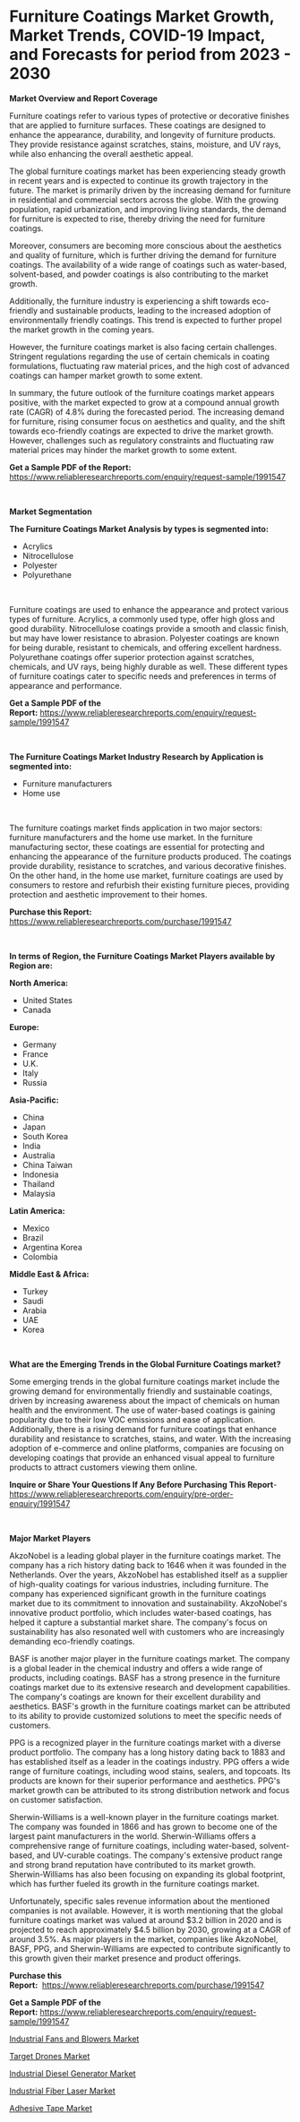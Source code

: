 <p><h1>Furniture Coatings Market Growth, Market Trends, COVID-19 Impact, and Forecasts for period from 2023 - 2030</h1></p><p><strong>Market Overview and Report Coverage</strong></p>
<p><p>Furniture coatings refer to various types of protective or decorative finishes that are applied to furniture surfaces. These coatings are designed to enhance the appearance, durability, and longevity of furniture products. They provide resistance against scratches, stains, moisture, and UV rays, while also enhancing the overall aesthetic appeal.</p><p>The global furniture coatings market has been experiencing steady growth in recent years and is expected to continue its growth trajectory in the future. The market is primarily driven by the increasing demand for furniture in residential and commercial sectors across the globe. With the growing population, rapid urbanization, and improving living standards, the demand for furniture is expected to rise, thereby driving the need for furniture coatings.</p><p>Moreover, consumers are becoming more conscious about the aesthetics and quality of furniture, which is further driving the demand for furniture coatings. The availability of a wide range of coatings such as water-based, solvent-based, and powder coatings is also contributing to the market growth.</p><p>Additionally, the furniture industry is experiencing a shift towards eco-friendly and sustainable products, leading to the increased adoption of environmentally friendly coatings. This trend is expected to further propel the market growth in the coming years.</p><p>However, the furniture coatings market is also facing certain challenges. Stringent regulations regarding the use of certain chemicals in coating formulations, fluctuating raw material prices, and the high cost of advanced coatings can hamper market growth to some extent.</p><p>In summary, the future outlook of the furniture coatings market appears positive, with the market expected to grow at a compound annual growth rate (CAGR) of 4.8% during the forecasted period. The increasing demand for furniture, rising consumer focus on aesthetics and quality, and the shift towards eco-friendly coatings are expected to drive the market growth. However, challenges such as regulatory constraints and fluctuating raw material prices may hinder the market growth to some extent.</p></p>
<p><strong>Get a Sample PDF of the Report:</strong> <a href="https://www.reliableresearchreports.com/enquiry/request-sample/1991547">https://www.reliableresearchreports.com/enquiry/request-sample/1991547</a></p>
<p>&nbsp;</p>
<p><strong>Market Segmentation</strong></p>
<p><strong>The Furniture Coatings Market Analysis by types is segmented into:</strong></p>
<p><ul><li>Acrylics</li><li>Nitrocellulose</li><li>Polyester</li><li>Polyurethane</li></ul></p>
<p>&nbsp;</p>
<p><p>Furniture coatings are used to enhance the appearance and protect various types of furniture. Acrylics, a commonly used type, offer high gloss and good durability. Nitrocellulose coatings provide a smooth and classic finish, but may have lower resistance to abrasion. Polyester coatings are known for being durable, resistant to chemicals, and offering excellent hardness. Polyurethane coatings offer superior protection against scratches, chemicals, and UV rays, being highly durable as well. These different types of furniture coatings cater to specific needs and preferences in terms of appearance and performance.</p></p>
<p><strong>Get a Sample PDF of the Report:</strong>&nbsp;<a href="https://www.reliableresearchreports.com/enquiry/request-sample/1991547">https://www.reliableresearchreports.com/enquiry/request-sample/1991547</a></p>
<p>&nbsp;</p>
<p><strong>The Furniture Coatings Market Industry Research by Application is segmented into:</strong></p>
<p><ul><li>Furniture manufacturers</li><li>Home use</li></ul></p>
<p>&nbsp;</p>
<p><p>The furniture coatings market finds application in two major sectors: furniture manufacturers and the home use market. In the furniture manufacturing sector, these coatings are essential for protecting and enhancing the appearance of the furniture products produced. The coatings provide durability, resistance to scratches, and various decorative finishes. On the other hand, in the home use market, furniture coatings are used by consumers to restore and refurbish their existing furniture pieces, providing protection and aesthetic improvement to their homes.</p></p>
<p><strong>Purchase this Report:</strong>&nbsp; <a href="https://www.reliableresearchreports.com/purchase/1991547">https://www.reliableresearchreports.com/purchase/1991547</a></p>
<p>&nbsp;</p>
<p><strong>In terms of Region, the Furniture Coatings Market Players available by Region are:</strong></p>
<p>
    <p> <strong> North America: </strong>
        <ul>
            <li>United States</li>
            <li>Canada</li>
        </ul>
        </p> 
    <p> <strong> Europe: </strong>
        <ul>
            <li>Germany</li>
            <li>France</li>
            <li>U.K.</li>
            <li>Italy</li>
            <li>Russia</li>
        </ul>
        </p> 
    <p> <strong> Asia-Pacific: </strong>
        <ul>
            <li>China</li>
            <li>Japan</li>
            <li>South Korea</li>
            <li>India</li>
            <li>Australia</li>
            <li>China Taiwan</li>
            <li>Indonesia</li>
            <li>Thailand</li>
            <li>Malaysia</li>
        </ul>
        </p> 
    <p> <strong> Latin America: </strong>
        <ul>
            <li>Mexico</li>
            <li>Brazil</li>
            <li>Argentina Korea</li>
            <li>Colombia</li>
        </ul>
        </p> 
    <p> <strong> Middle East & Africa: </strong>
        <ul>
            <li>Turkey</li>
            <li>Saudi</li>
            <li>Arabia</li>
            <li>UAE</li>
            <li>Korea</li>
        </ul>
    </p>
    </p>
<p>&nbsp;</p>
<p><strong>What are the Emerging Trends in the Global Furniture Coatings market?</strong></p>
<p><p>Some emerging trends in the global furniture coatings market include the growing demand for environmentally friendly and sustainable coatings, driven by increasing awareness about the impact of chemicals on human health and the environment. The use of water-based coatings is gaining popularity due to their low VOC emissions and ease of application. Additionally, there is a rising demand for furniture coatings that enhance durability and resistance to scratches, stains, and water. With the increasing adoption of e-commerce and online platforms, companies are focusing on developing coatings that provide an enhanced visual appeal to furniture products to attract customers viewing them online.</p></p>
<p><strong>Inquire or Share Your Questions If Any Before Purchasing This Report</strong>- <a href="https://www.reliableresearchreports.com/enquiry/pre-order-enquiry/1991547">https://www.reliableresearchreports.com/enquiry/pre-order-enquiry/1991547</a></p>
<p>&nbsp;</p>
<p><strong>Major Market Players</strong></p>
<p><p>AkzoNobel is a leading global player in the furniture coatings market. The company has a rich history dating back to 1646 when it was founded in the Netherlands. Over the years, AkzoNobel has established itself as a supplier of high-quality coatings for various industries, including furniture. The company has experienced significant growth in the furniture coatings market due to its commitment to innovation and sustainability. AkzoNobel's innovative product portfolio, which includes water-based coatings, has helped it capture a substantial market share. The company's focus on sustainability has also resonated well with customers who are increasingly demanding eco-friendly coatings.</p><p>BASF is another major player in the furniture coatings market. The company is a global leader in the chemical industry and offers a wide range of products, including coatings. BASF has a strong presence in the furniture coatings market due to its extensive research and development capabilities. The company's coatings are known for their excellent durability and aesthetics. BASF's growth in the furniture coatings market can be attributed to its ability to provide customized solutions to meet the specific needs of customers.</p><p>PPG is a recognized player in the furniture coatings market with a diverse product portfolio. The company has a long history dating back to 1883 and has established itself as a leader in the coatings industry. PPG offers a wide range of furniture coatings, including wood stains, sealers, and topcoats. Its products are known for their superior performance and aesthetics. PPG's market growth can be attributed to its strong distribution network and focus on customer satisfaction.</p><p>Sherwin-Williams is a well-known player in the furniture coatings market. The company was founded in 1866 and has grown to become one of the largest paint manufacturers in the world. Sherwin-Williams offers a comprehensive range of furniture coatings, including water-based, solvent-based, and UV-curable coatings. The company's extensive product range and strong brand reputation have contributed to its market growth. Sherwin-Williams has also been focusing on expanding its global footprint, which has further fueled its growth in the furniture coatings market.</p><p>Unfortunately, specific sales revenue information about the mentioned companies is not available. However, it is worth mentioning that the global furniture coatings market was valued at around $3.2 billion in 2020 and is projected to reach approximately $4.5 billion by 2030, growing at a CAGR of around 3.5%. As major players in the market, companies like AkzoNobel, BASF, PPG, and Sherwin-Williams are expected to contribute significantly to this growth given their market presence and product offerings.</p></p>
<p><strong>Purchase this Report:</strong>&nbsp;&nbsp;<a href="https://www.reliableresearchreports.com/purchase/1991547">https://www.reliableresearchreports.com/purchase/1991547</a></p>
<p></p>
<p><strong>Get a Sample PDF of the Report:</strong>&nbsp;<a href="https://www.reliableresearchreports.com/enquiry/request-sample/1991547">https://www.reliableresearchreports.com/enquiry/request-sample/1991547</a></p>
<p><p><a href="https://medium.com/@yuvicharp23/industrial-fans-and-blowers-market-share-evolution-and-market-growth-trends-2023-2030-5793defc41ce">Industrial Fans and Blowers Market</a></p><p><a href="https://github.com/tamvrosiya/Market-Research-Report-List-1/blob/main/target-drones-market.md">Target Drones Market</a></p><p><a href="https://medium.com/@kartik.reportprime/industrial-diesel-generator-market-size-market-outlook-and-market-forecast-2023-to-2030-c29f8efb7620">Industrial Diesel Generator Market</a></p><p><a href="https://medium.com/@subhamgillrp23/industrial-fiber-laser-market-the-key-to-successful-business-strategy-forecast-till-2030-1787b74a22cc">Industrial Fiber Laser Market</a></p><p><a href="https://github.com/gaydyna/Market-Research-Report-List-1/blob/main/adhesive-tape-market.md">Adhesive Tape Market</a></p></p>